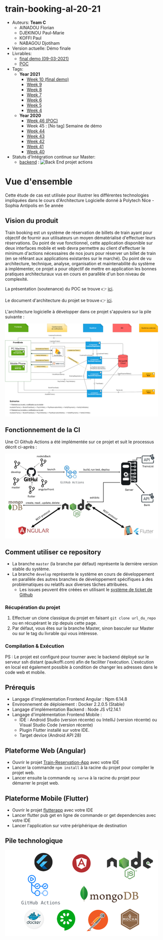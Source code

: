 # train-booking-al-20-21
* Auteurs: **Team C**
    * AINADOU Florian
    * DJEKINOU Paul-Marie
    * KOFFI Paul
    * NABAGOU Djotiham
* Version actuelle: Démo finale
* Livrables:
    * [final demo (09-03-2021) ](https://github.com/wak-nda/train-booking-al-20-21-team-c/releases/tag/tag_10)
    * [POC](https://github.com/wak-nda/train-booking-al-20-21-team-c/releases/tag/tag_46)
* Tags: 
    * **Year 2021**
        * [Week 10 (final demo)](https://github.com/wak-nda/train-booking-al-20-21-team-c/releases/tag/tag_10)
        * [Week 9](https://github.com/wak-nda/train-booking-al-20-21-team-c/releases/tag/tag_9)
        * [Week 8](https://github.com/wak-nda/train-booking-al-20-21-team-c/releases/tag/tag_8)
        * [Week 7](https://github.com/wak-nda/train-booking-al-20-21-team-c/releases/tag/tag_7)
        * [Week 6](https://github.com/wak-nda/train-booking-al-20-21-team-c/releases/tag/tag_6)
        * [Week 5](https://github.com/wak-nda/train-booking-al-20-21-team-c/releases/tag/tag_5)
        * [Week 4](https://github.com/wak-nda/train-booking-al-20-21-team-c/releases/tag/tag_4)
    * **Year 2020**
        * [Week 46 (POC)](https://github.com/wak-nda/train-booking-al-20-21-team-c/releases/tag/tag_46)
        * Week 45 : [No tag] Semaine de démo
        * [Week 44](https://github.com/wak-nda/train-booking-al-20-21-team-c/releases/tag/tag_44)
        * [Week 43](https://github.com/wak-nda/train-booking-al-20-21-team-c/releases/tag/tag_43)
        * [Week 42](https://github.com/wak-nda/train-booking-al-20-21-team-c/releases/tag/tag_42)
        * [Week 41](https://github.com/wak-nda/train-booking-al-20-21-team-c/releases/tag/tag_41)
        * [Week 40](https://github.com/wak-nda/train-booking-al-20-21-team-c/releases/tag/tag_40)
* Statuts d'Intégration continue sur Master: 
    * [backend](./backend) : ![Back End projet actions](https://github.com/wak-nda/train-booking-al-20-21-team-c/workflows/Back%20End%20projet%20actions/badge.svg?branch=master)
  
# Vue d'ensemble
 Cette étude de cas est utilisée pour illustrer les différentes technologies impliquées dans le cours d'Architecture Logicielle donné à Polytech Nice - Sophia Antipolis en 5e année
   
  ## Vision du produit
  Train booking est un système de réservation de billets de train ayant pour objectif de fournir aux utilisateurs un moyen dématérialisé d'effectuer leurs réservations.
  Du point de vue fonctionnel, cette application disponible sur deux interfaces mobile et web devra permettre au client d'effectuer le minimum d'actions nécessaires de nos jours pour réserver un billet de train (en se référant aux applications existantes sur le marché).
  Du point de vu architecture, technique, analyse, organisation et maintenabilité du système à implémenter, ce projet a pour objectif de mettre en application les bonnes pratiques architecturaux vus en cours en parallèle d'un bon niveau de complexité.
  
  La présentation (soutenance) du POC se trouve 👉 [ici](./deliverables/soutenance_1.pdf).
  
  Le document d'architecture du projet se trouve 👉 [ici](./deliverables/architecture.pdf).
    
  L'architecture logicielle à développer dans ce projet s'appuiera sur la pile suivante :
  <p align="center">
      <img src="./deliverables/train-booking-components-diagram(latest).png"/>
  </p>
  
  ## Fonctionnement de la CI
  Une CI Github Actions a été implémentée sur ce projet et suit le processus décrit ci-après :
  <p align="center">
        <img src="./deliverables/architecture.jpg"/>
    </p>
  
  ## Comment utiliser ce repository
  * La branche `master` (la branche par défaut) représente la dernière version stable du système.
  * La branche `develop` représente le système en cours de développement en parallèle des autres branches de développement spécifiques à des problématiques ou relatifs aux diverses tâches attribuées.  
    * Les issues peuvent être créées en utilisant le [système de ticket de Github](https://github.com/wak-nda/train-booking-al-20-21-team-c/issues)
  
  ### Récupération du projet
  1. Effectuer un clone classique du projet en faisant ```git clone url_du_repo``` ou en récupérant le zip depuis cette page.
  2. Par défaut, vous êtes sur la branche Master, sinon basculer sur Master ou sur le tag du livrable qui vous intéresse.
    
  ### Compilation & Exécution
  PS : Le projet est configuré pour tourner avec le backend déployé sur le serveur ssh distant (paulkoffi.com) afin de faciliter l'exécution. L'exécution en local est également possible à condition de changer les adresses dans le code web et mobile.
  ## Prérequis
  * Langage d'implémentation Frontend Angular : Npm 6.14.8
  * Environnement de déploiement : Docker 2.2.0.5 (Stable)
  * Langage d'implémentation Backend : Node JS v12.14.1
  * Langage d'implémentation Frontend Mobile :
    * IDE : Android Studio (version récente) ou IntelliJ (version récente) ou Visual Studio Code (version récente)
    * Plugin Flutter installé sur votre IDE.
    * Target device (Android API 28)
  ## Plateforme Web (Angular)
  * Ouvrir le projet [Train-Reservation-App](./frontends/Train-Reservation-App) avec votre IDE
  * Lancer la commande `npm install` à la racine du projet pour compiler le projet web.
  * Lancer ensuite la commande `ng serve` à la racine du projet pour démarrer le projet web. 
  
  ## Plateforme Mobile (Flutter)
  * Ouvrir le projet [flutterapp](./frontends/flutterapp) avec votre IDE
  * Lancer flutter pub get en ligne de commande or get dependencies avec votre IDE
  * Lancer l'application sur votre périphérique de destination
  
  ## Pile technologique
  <p align="center">
    <img src="./docs/stack.png"/>
  </p>
